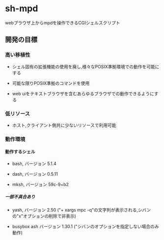 # sh-mpd

webブラウザ上からmpdを操作できるCGIシェルスクリプト

## 開発の目標

### 高い移植性

- シェル固有の拡張機能の使用を廃し,様々なPOSIX準拠環境での動作を可能にする

- 可能な限りPOSIX準拠のコマンドを使用

- web uiをテキストブラウザを含むあらゆるブラウザでの動作できるようにする

### 低リソース

- ホスト,クライアント側共に少ないリソースで利用可能

### 動作環境

#### 動作するシェル

- bash, バージョン 5.1.4

- dash, バージョン 0.5.11

- mksh, バージョン 59c-9+b2

##### 一部不具合あり

- yash, バージョン 2.50 ("+ xargs mpc -q"の文字列が表示される,シバンの"x"オプションの削除で非表示)

- busybox ash バージョン 1.30.1 ("シバンのオプションを指定しない場合のみ動作)
